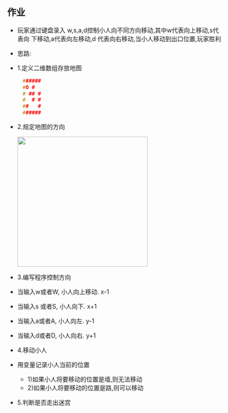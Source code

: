 ## 作业

- 玩家通过键盘录入 w,s,a,d控制小人向不同方向移动,其中w代表向上移动,s代表向 下移动,a代表向左移动,d 代表向右移动,当小人移动到出口位置,玩家胜利

- 思路:

- 1.定义二维数组存放地图

```c
     ######
     #O #
     # ## #
     #  # #
     ##   #
     ######
```

- 2.规定地图的方向
  
  <img src="https://img-blog.csdnimg.cn/img_convert/7331a7700b09543cef73fa0bbddc3c16.png" title="" alt="" width="303">

- 3.编写程序控制方向
+ 当输入w或者W, 小人向上移动. x-1

+ 当输入s 或者S, 小人向下.  x+1

+ 当输入a或者A, 小人向左.  y-1

+ 当输入d或者D, 小人向右. y+1
- 4.移动小人
+ 用变量记录小人当前的位置
  
  + 1)如果小人将要移动的位置是墙,则无法移动
  + 2)如果小人将要移动的位置是路,则可以移动
- 5.判断是否走出迷宫
